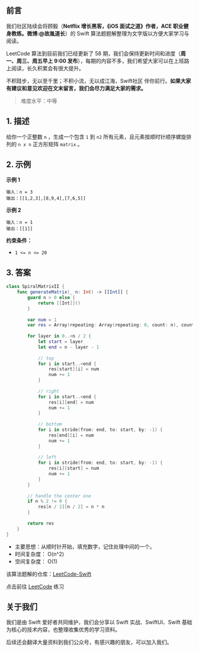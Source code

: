 ## 前言

我们社区陆续会将顾毅（**Netflix 增长黑客，《iOS 面试之道》作者，ACE 职业健身教练。微博:@故胤道长**）的 Swift 算法题题解整理为文字版以方便大家学习与阅读。

LeetCode 算法到目前我们已经更新了 58 期，我们会保持更新时间和进度（**周一、周三、周五早上 9:00 发布**），每期的内容不多，我们希望大家可以在上班路上阅读，长久积累会有很大提升。

不积跬步，无以至千里；不积小流，无以成江海，Swift社区 伴你前行。**如果大家有建议和意见欢迎在文末留言，我们会尽力满足大家的需求。**

> 难度水平：中等

## 1. 描述

给你一个正整数 `n` ，生成一个包含 `1` 到 `n2` 所有元素，且元素按顺时针顺序螺旋排列的 `n x n` 正方形矩阵 `matrix` 。

## 2. 示例

**示例 1**

```
输入：n = 3
输出：[[1,2,3],[8,9,4],[7,6,5]]
```

**示例 2**

```
输入：n = 1
输出：[[1]]
```

**约束条件：**

- `1 <= n <= 20`

## 3. 答案

```swift
class SpiralMatrixII {
    func generateMatrix(_ n: Int) -> [[Int]] {
        guard n > 0 else {
            return [[Int]]()
        }
    
        var num = 1
        var res = Array(repeating: Array(repeating: 0, count: n), count: n)
        
        for layer in 0..<n / 2 {
            let start = layer
            let end = n - layer - 1
            
            // top
            for i in start..<end {
                res[start][i] = num
                num += 1
            }
            
            // right
            for i in start..<end {
                res[i][end] = num
                num += 1
            }
            
            // bottom
            for i in stride(from: end, to: start, by: -1) {
                res[end][i] = num
                num += 1
            }
            
            // left
            for i in stride(from: end, to: start, by: -1) {
                res[i][start] = num
                num += 1
            }
        }
        
        // handle the center one
        if n % 2 != 0 {
            res[n / 2][n / 2] = n * n
        }
        
        return res
    }
}
```

* 主要思想：从顺时针开始，填充数字，记住处理中间的一个。
* 时间复杂度： O(n^2)
* 空间复杂度： O(1)

该算法题解的仓库：[LeetCode-Swift](https://github.com/soapyigu/LeetCode-Swift "LeetCode-Swift")

点击前往 [LeetCode](https://leetcode.com/problems/spiral-matrix-ii/ "LeetCode") 练习

## 关于我们

我们是由 Swift 爱好者共同维护，我们会分享以 Swift 实战、SwiftUI、Swift 基础为核心的技术内容，也整理收集优秀的学习资料。

后续还会翻译大量资料到我们公众号，有感兴趣的朋友，可以加入我们。